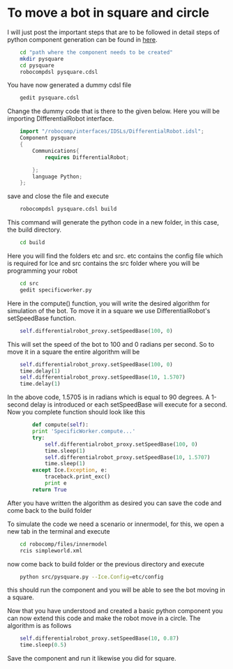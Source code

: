 # To move a bot in square and circle

I will just post the important steps that are to be followed in detail steps of python component generation can be found in [here]().

```bash
	cd "path where the component needs to be created"
	mkdir pysquare
	cd pysquare
	robocompdsl pysquare.cdsl
```

You have now generated a dummy cdsl file

```bash
	gedit pysquare.cdsl
```

Change the dummy code that is there to the given below. Here you will be importing DIfferentialRobot interface.

```cpp
	import "/robocomp/interfaces/IDSLs/DifferentialRobot.idsl";
	Component pysquare
	{
		Communications{
			requires DifferentialRobot;

		};
		language Python;
	};
```

save and close the file and execute

```bash
	robocompdsl pysquare.cdsl build
```

This command will generate the python code in a new folder, in this case, the build directory.

```bash
	cd build
```

Here you will find the folders etc and src. etc contains the config file which is required for Ice and src contains the src folder where you will be programming your robot

```bash
	cd src
	gedit specificworker.py
```
	
Here in the compute() function, you will write the desired algorithm for simulation of the bot. To move it in a square we use DifferentialRobot's setSpeedBase function.

```python
	self.differentialrobot_proxy.setSpeedBase(100, 0)
```

This will set the speed of the bot to 100 and 0 radians per second. So to move it in a square the entire algorithm will be

```python
	self.differentialrobot_proxy.setSpeedBase(100, 0)
	time.delay(1)
	self.differentialrobot_proxy.setSpeedBase(10, 1.5707)
	time.delay(1)
```

In the above code, 1.5705 is in radians which is equal to 90 degrees. A 1-second delay is introduced or each setSpeedBase will execute for a second. Now you complete function should look like this

```python
		def compute(self):
		print 'SpecificWorker.compute...'
		try:
			self.differentialrobot_proxy.setSpeedBase(100, 0)
			time.sleep(1)
			self.differentialrobot_proxy.setSpeedBase(10, 1.5707)
			time.sleep(1)
		except Ice.Exception, e:
			traceback.print_exc()
			print e
		return True
```

After you have written the algorithm as desired you can save the code and come back to the build folder

To simulate the code we need a scenario or innermodel, for this, we open a new tab in the terminal and execute

```bash
	cd robocomp/files/innermodel
	rcis simpleworld.xml
```

now come back to build folder or the previous directory and execute

```bash	
	python src/pysquare.py --Ice.Config=etc/config
```

this should run the component and you will be able to see the bot moving in a square.

Now that you have understood and created a basic python component you can now extend this code and make the robot move in a circle. The algorithm is as follows

```python	
	self.differentialrobot_proxy.setSpeedBase(10, 0.87)
	time.sleep(0.5)
```

Save the component and run it likewise you did for square. 
